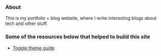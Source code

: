 ### About

This is my portfolio + blog website, where I write interesting blogs about tech and other stuff.

### Some of the resources below that helped to build this site

- [Toggle theme guide](https://nextjsdev.com/add-dark-mode-in-nextjs-app-using-tailwind-css-dark-mode?x-host=nextjsdev.com#heading-step-3-importing-the-themeprovider-from-next-themes)
